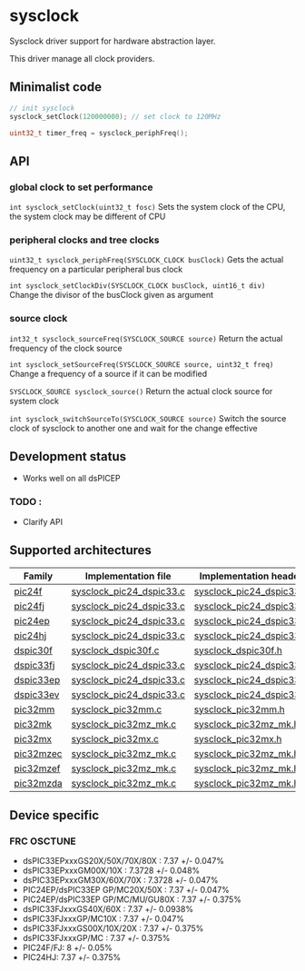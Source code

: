# sysclock

Sysclock driver support for hardware abstraction layer.

This driver manage all clock providers.

## Minimalist code

```C
// init sysclock
sysclock_setClock(120000000); // set clock to 120MHz

uint32_t timer_freq = sysclock_periphFreq();
```

## API

### global clock to set performance
`int sysclock_setClock(uint32_t fosc)` Sets the system clock of the CPU, the system clock may be different of CPU

### peripheral clocks and tree clocks
`uint32_t sysclock_periphFreq(SYSCLOCK_CLOCK busClock)` Gets the actual frequency on a particular peripheral bus clock

`int sysclock_setClockDiv(SYSCLOCK_CLOCK busClock, uint16_t div)` Change the divisor of the busClock given as argument

### source clock
`int32_t sysclock_sourceFreq(SYSCLOCK_SOURCE source)` Return the actual frequency of the clock source

`int sysclock_setSourceFreq(SYSCLOCK_SOURCE source, uint32_t freq)` Change a frequency of a source if it can be modified

`SYSCLOCK_SOURCE sysclock_source()` Return the actual clock source for system clock

`int sysclock_switchSourceTo(SYSCLOCK_SOURCE source)` Switch the source clock of sysclock to another one and wait for the change effective

## Development status
+ Works well on all dsPICEP

### TODO :
+ Clarify API

## Supported architectures

|Family|Implementation file|Implementation header|
|------|-------------------|---------------------|
|[pic24f](../../../archi/pic24f/README.md)|[sysclock_pic24_dspic33.c](sysclock_pic24_dspic33.c)|[sysclock_pic24_dspic33.h](sysclock_pic24_dspic33.h)|
|[pic24fj](../../../archi/pic24fj/README.md)|[sysclock_pic24_dspic33.c](sysclock_pic24_dspic33.c)|[sysclock_pic24_dspic33.h](sysclock_pic24_dspic33.h)|
|[pic24ep](../../../archi/pic24ep/README.md)|[sysclock_pic24_dspic33.c](sysclock_pic24_dspic33.c)|[sysclock_pic24_dspic33.h](sysclock_pic24_dspic33.h)|
|[pic24hj](../../../archi/pic24hj/README.md)|[sysclock_pic24_dspic33.c](sysclock_pic24_dspic33.c)|[sysclock_pic24_dspic33.h](sysclock_pic24_dspic33.h)|
|[dspic30f](../../../archi/dspic30f/README.md)|[sysclock_dspic30f.c](sysclock_dspic30f.c)|[sysclock_dspic30f.h](sysclock_dspic30f.h)|
|[dspic33fj](../../../archi/dspic33fj/README.md)|[sysclock_pic24_dspic33.c](sysclock_pic24_dspic33.c)|[sysclock_pic24_dspic33.h](sysclock_pic24_dspic33.h)|
|[dspic33ep](../../../archi/dspic33ep/README.md)|[sysclock_pic24_dspic33.c](sysclock_pic24_dspic33.c)|[sysclock_pic24_dspic33.h](sysclock_pic24_dspic33.h)|
|[dspic33ev](../../../archi/dspic33ev/README.md)|[sysclock_pic24_dspic33.c](sysclock_pic24_dspic33.c)|[sysclock_pic24_dspic33.h](sysclock_pic24_dspic33.h)|
|[pic32mm](../../../archi/pic32mm/README.md)|[sysclock_pic32mm.c](sysclock_pic32mm.c)|[sysclock_pic32mm.h](sysclock_pic32mm.h)|
|[pic32mk](../../../archi/pic32mk/README.md)|[sysclock_pic32mz_mk.c](sysclock_pic32.c)|[sysclock_pic32mz_mk.h](sysclock_pic32mz_mk.h)|
|[pic32mx](../../../archi/pic32mx/README.md)|[sysclock_pic32mx.c](sysclock_pic32mx.c)|[sysclock_pic32mx.h](sysclock_pic32mx.h)|
|[pic32mzec](../../../archi/pic32mzec/README.md)|[sysclock_pic32mz_mk.c](sysclock_pic32mz_mk.c)|[sysclock_pic32mz_mk.h](sysclock_pic32mz_mk.h)|
|[pic32mzef](../../../archi/pic32mzef/README.md)|[sysclock_pic32mz_mk.c](sysclock_pic32mz_mk.c)|[sysclock_pic32mz_mk.h](sysclock_pic32mz_mk.h)|
|[pic32mzda](../../../archi/pic32mzda/README.md)|[sysclock_pic32mz_mk.c](sysclock_pic32mz_mk.c)|[sysclock_pic32mz_mk.h](sysclock_pic32mz_mk.h)|

## Device specific

### FRC OSCTUNE

* dsPIC33EPxxxGS20X/50X/70X/80X : 7.37 +/- 0.047%
* dsPIC33EPxxxGM00X/10X : 7.3728 +/- 0.048%
* dsPIC33EPxxxGM30X/60X/70X : 7.3728 +/- 0.047%
* PIC24EP/dsPIC33EP GP/MC20X/50X : 7.37 +/- 0.047%
* PIC24EP/dsPIC33EP GP/MC/MU/GU80X : 7.37 +/- 0.375%
* dsPIC33FJxxxGS40X/60X : 7.37 +/- 0.0938%
* dsPIC33FJxxxGP/MC10X : 7.37 +/- 0.047%
* dsPIC33FJxxxGS00X/10X/20X : 7.37 +/- 0.375%
* dsPIC33FJxxxGP/MC : 7.37 +/- 0.375%
* PIC24F/FJ: 8 +/- 0.05%
* PIC24HJ: 7.37 +/- 0.375%
